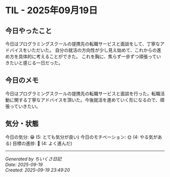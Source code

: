 # TIL - 2025年09月19日

## 今日やったこと
今日はプログラミングスクールの提携先の転職サービスと面談をして、丁寧なアドバイスをいただいた。
自分の就活の方向性が少し見え始めて、これからの進め方を具体的に考えることができた。
これを胸に、焦らず一歩ずつ頑張っていきたいと感じる一日だった。


## 今日のメモ
今日はプログラミングスクールの提携先の転職サービスと面談を行った。転職活動に関する丁寧なアドバイスを頂いた。今後就活を進めていく形になるので、頑張っていきたい。

## 気分・状態
今日の気分: 😁 (5: とても気分が良い)
今日のモチベーション: 🌞 (4: やる気がある)
目標の進捗: 🌿 (4: よく進んだ)

---
*Generated by ちいくさ日記*  
*Date: 2025-09-19*  
*Created: 2025-09-19 23:49:20*
